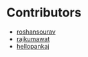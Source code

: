 # Contributors
- [roshansourav](https://github.com/roshansourav)
- [rajkumawat](https://github.com/rajkumawat)
- [hellopankaj](https://github.com/hellopankaj)
